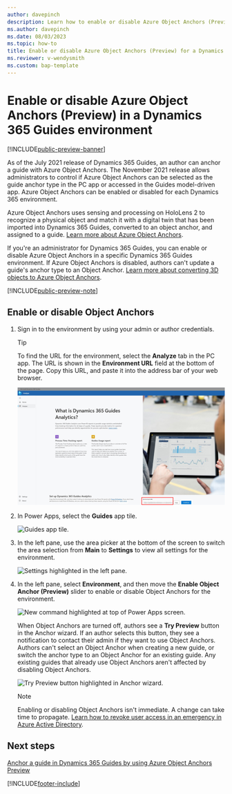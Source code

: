 ```yaml
---
author: davepinch
description: Learn how to enable or disable Azure Object Anchors (Preview) in a Dynamics 365 Guides environment 
ms.author: davepinch
ms.date: 08/03/2023
ms.topic: how-to
title: Enable or disable Azure Object Anchors (Preview) for a Dynamics 365 Guides environment
ms.reviewer: v-wendysmith
ms.custom: bap-template
---
```


# Enable or disable Azure Object Anchors (Preview) in a Dynamics 365 Guides environment

[!INCLUDE[public-preview-banner](../includes/public-preview-banner.md)]

As of the July 2021 release of Dynamics 365 Guides, an author can anchor a guide with Azure Object Anchors. The November 2021 release allows administrators to control if Azure Object Anchors can be selected as the guide anchor type in the PC app or accessed in the Guides model-driven app.  Azure Object Anchors can be enabled or disabled for each Dynamics 365 environment.

Azure Object Anchors uses sensing and processing on HoloLens 2 to recognize a physical object and match it with a digital twin that has been imported into Dynamics 365 Guides, converted to an object anchor, and assigned to a guide. [Learn more about Azure Object Anchors](/dynamics365/mixed-reality/guides/pc-app-anchor-azure-object).

If you're an administrator for Dynamics 365 Guides, you can enable or disable Azure Object Anchors in a specific Dynamics 365 Guides environment. If Azure Object Anchors is disabled, authors can't update a guide's anchor type to an Object Anchor. [Learn more about converting 3D objects to Azure Object Anchors](/dynamics365/mixed-reality/guides/pc-app-anchor-azure-object#convert-the-file-in-the-guides-model-driven-app).

[!INCLUDE[public-preview-note](../includes/public-preview-note.md)]

## Enable or disable Object Anchors

1. Sign in to the environment by using your admin or author credentials.

    > [!TIP]
    > To find the URL for the environment, select the **Analyze** tab in the PC app. The URL is shown in the **Environment URL** field at the bottom of the page. Copy this URL, and paste it into the address bar of your web browser.
    >
    > ![Environment URL field.](media/environment-url.PNG "Environment URL field")

1. In Power Apps, select the **Guides** app tile.

    ![Guides app tile.](media/guides-app-tile.PNG "Guides app tile")

1. In the left pane, use the area picker at the bottom of the screen to switch the area selection from **Main** to **Settings** to view all settings for the environment.

    ![Settings highlighted in the left pane.](media/Admin-EnableCalling01__Background-GuidesMDA-AreaPicker-Settings.png "Settings highlighted in left pane")

1. In the left pane, select **Environment**, and then move the **Enable Object Anchor (Preview)** slider to enable or disable Object Anchors for the environment.

    ![New command highlighted at top of Power Apps screen.](media/Admin-EnableCalling02__Background-GuidesMDA-AreaSettings-Environment.png "New command highlighted at top of Power Apps screen")

    When Object Anchors are turned off, authors see a **Try Preview** button in the Anchor wizard. If an author selects this button, they see a notification to contact their admin if they want to use Object Anchors. Authors can't select an Object Anchor when creating a new guide, or switch the anchor type to an Object Anchor for an existing guide. Any existing guides that already use Object Anchors aren't affected by disabling Object Anchors.

    ![Try Preview button highlighted in Anchor wizard.](media/anchor-wizard-try-preview.jpg "Try Preview button highlighted in Anchor wizard")

    > [!NOTE]
    > Enabling or disabling Object Anchors isn't immediate. A change can take time to propagate. [Learn how to revoke user access in an emergency in Azure Active Directory](/azure/active-directory/enterprise-users/users-revoke-access).

## Next steps

[Anchor a guide in Dynamics 365 Guides by using Azure Object Anchors Preview](pc-app-anchor-azure-object.md)

[!INCLUDE[footer-include](../includes/footer-banner.md)]
